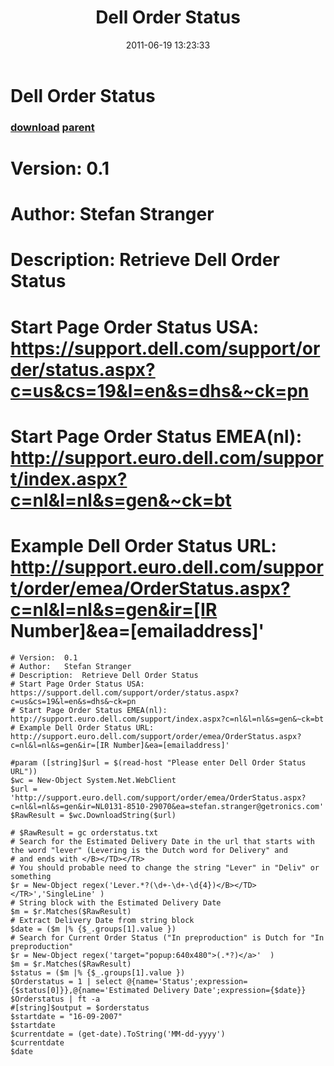 ﻿---
pid:            2745
parent:         2743
children:       
poster:         chris sargent
title:          Dell Order Status
date:           2011-06-19 13:23:33
description:    # Version:	0.1
# Author:	Stefan Stranger
# Description:	Retrieve Dell Order Status
# Start Page Order Status USA: https://support.dell.com/support/order/status.aspx?c=us&cs=19&l=en&s=dhs&~ck=pn
# Start Page Order Status EMEA(nl): http://support.euro.dell.com/support/index.aspx?c=nl&l=nl&s=gen&~ck=bt
# Example Dell Order Status URL: http://support.euro.dell.com/support/order/emea/OrderStatus.aspx?c=nl&l=nl&s=gen&ir=[IR Number]&ea=[emailaddress]'
format:         text
---

# Dell Order Status

### [download](2745.txt) [parent](2743.md) 

# Version:	0.1
# Author:	Stefan Stranger
# Description:	Retrieve Dell Order Status
# Start Page Order Status USA: https://support.dell.com/support/order/status.aspx?c=us&cs=19&l=en&s=dhs&~ck=pn
# Start Page Order Status EMEA(nl): http://support.euro.dell.com/support/index.aspx?c=nl&l=nl&s=gen&~ck=bt
# Example Dell Order Status URL: http://support.euro.dell.com/support/order/emea/OrderStatus.aspx?c=nl&l=nl&s=gen&ir=[IR Number]&ea=[emailaddress]'

```text
# Version:	0.1
# Author:	Stefan Stranger
# Description:	Retrieve Dell Order Status
# Start Page Order Status USA: https://support.dell.com/support/order/status.aspx?c=us&cs=19&l=en&s=dhs&~ck=pn
# Start Page Order Status EMEA(nl): http://support.euro.dell.com/support/index.aspx?c=nl&l=nl&s=gen&~ck=bt
# Example Dell Order Status URL: http://support.euro.dell.com/support/order/emea/OrderStatus.aspx?c=nl&l=nl&s=gen&ir=[IR Number]&ea=[emailaddress]'

#param ([string]$url = $(read-host "Please enter Dell Order Status URL"))
$wc = New-Object System.Net.WebClient
$url = 'http://support.euro.dell.com/support/order/emea/OrderStatus.aspx?c=nl&l=nl&s=gen&ir=NL0131-8510-29070&ea=stefan.stranger@getronics.com'
$RawResult = $wc.DownloadString($url)

# $RawResult = gc orderstatus.txt
# Search for the Estimated Delivery Date in the url that starts with the word "lever" (Levering is the Dutch word for Delivery" and 
# and ends with </B></TD></TR>
# You should probable need to change the string "Lever" in "Deliv" or something
$r = New-Object regex('Lever.*?(\d+-\d+-\d{4})</B></TD></TR>','SingleLine' )
# String block with the Estimated Delivery Date
$m = $r.Matches($RawResult)
# Extract Delivery Date from string block
$date = ($m |% {$_.groups[1].value })
# Search for Current Order Status ("In preproduction" is Dutch for "In preproduction"
$r = New-Object regex('target="popup:640x480">(.*?)</a>'  )
$m = $r.Matches($RawResult)
$status = ($m |% {$_.groups[1].value }) 
$Orderstatus = 1 | select @{name='Status';expression={$status[0]}},@{name='Estimated Delivery Date';expression={$date}}
$Orderstatus | ft -a
#[string]$output = $orderstatus
$startdate = "16-09-2007"
$startdate
$currentdate = (get-date).ToString('MM-dd-yyyy')
$currentdate
$date
```
